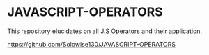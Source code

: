 # JAVASCRIPT-OPERATORS
This repository elucidates on all J.S Operators and their application.

https://github.com/Solowise130/JAVASCRIPT-OPERATORS
